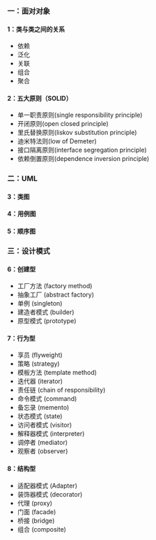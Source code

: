 ### 一：面对对象

#### 1：类与类之间的关系
+ 依赖
+ 泛化
+ 关联
+ 组合
+ 聚合

#### 2：五大原则（SOLID）
+ 单一职责原则(single responsibility principle)
+ 开闭原则(open closed principle)
+ 里氏替换原则(liskov substitution principle)
+ 迪米特法则(low of Demeter)
+ 接口隔离原则(interface segregation principle)
+ 依赖倒置原则(dependence inversion principle)


### 二：UML

#### 3：类图

#### 4：用例图

#### 5：顺序图

### 三：设计模式

#### 6：创建型
+ 工厂方法 (factory method)
+ 抽象工厂 (abstract factory)
+ 单例 (singleton)
+ 建造者模式 (builder)
+ 原型模式 (prototype)

#### 7：行为型
+ 享员 (flyweight)
+ 策略 (strategy)
+ 模板方法 (template method)
+ 迭代器 (iterator)
+ 责任链 (chain of responsibility)
+ 命令模式 (command)
+ 备忘录 (memento)
+ 状态模式 (state)
+ 访问者模式 (visitor)
+ 解释器模式 (interpreter)
+ 调停者 (mediator)
+ 观察者 (observer)

#### 8：结构型
+ 适配器模式 (Adapter)
+ 装饰器模式 (decorator)
+ 代理 (proxy)
+ 门面 (facade)
+ 桥接 (bridge)
+ 组合 (composite)
